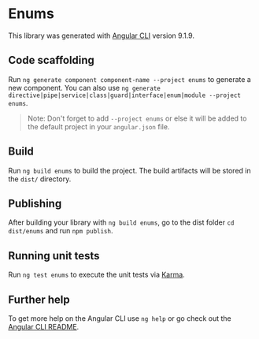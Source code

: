 # Enums

This library was generated with [Angular CLI](https://github.com/angular/angular-cli) version 9.1.9.

## Code scaffolding

Run `ng generate component component-name --project enums` to generate a new component. You can also use `ng generate directive|pipe|service|class|guard|interface|enum|module --project enums`.
> Note: Don't forget to add `--project enums` or else it will be added to the default project in your `angular.json` file. 

## Build

Run `ng build enums` to build the project. The build artifacts will be stored in the `dist/` directory.

## Publishing

After building your library with `ng build enums`, go to the dist folder `cd dist/enums` and run `npm publish`.

## Running unit tests

Run `ng test enums` to execute the unit tests via [Karma](https://karma-runner.github.io).

## Further help

To get more help on the Angular CLI use `ng help` or go check out the [Angular CLI README](https://github.com/angular/angular-cli/blob/master/README.md).
